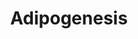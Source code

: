 ---
annotations:
- type: Pathway Ontology
  value: signaling pathway pertinent to development
authors:
- MaintBot
- MartijnVanIersel
- Khanspers
- Mkutmon
- Egonw
description: The different classess of factors involved in adipogenesis are shown.
  Adipogenesis is the process by which fat cells differentiate from predadipocytes
  to adipocytes (fat cells). Adipose tissue, composed of white and brown adipose tissue,
  is composed of adipocytes. This pathway is primarily studied to understand factors
  that contribute to obesity and diabetes. Transcriptional and hormonal regulators
  of adipocyte formation are indicated.
last-edited: 2018-11-16
organisms:
- Danio rerio
redirect_from:
- /index.php/Pathway:WP1331
- /instance/WP1331
schema-jsonld:
- '@context': https://schema.org/
  '@id': https://wikipathways.github.io/pathways/WP1331.html
  '@type': Dataset
  creator:
    '@type': Organization
    name: WikiPathways
  description: The different classess of factors involved in adipogenesis are shown.
    Adipogenesis is the process by which fat cells differentiate from predadipocytes
    to adipocytes (fat cells). Adipose tissue, composed of white and brown adipose
    tissue, is composed of adipocytes. This pathway is primarily studied to understand
    factors that contribute to obesity and diabetes. Transcriptional and hormonal
    regulators of adipocyte formation are indicated.
  keywords:
  - UCP1
  - ppardb
  - frzb
  - egr2b
  - cyp26a1
  - FZD1
  - zgc:153939
  - sp1
  - LOC797300
  - gata2a
  - rb1
  - mbnl1
  - KLF7
  - gtf3aa
  - LIF
  - wnt10b
  - wwtr1
  - IRS3L
  - nr1h3
  - hif1ab
  - socs1
  - rbl1
  - agt
  - ID3
  - ncoa1
  - bmp4
  - STAT5B
  - OSM
  - LEP
  - SLC2A4
  - ahr1b
  - RXRG
  - LOC100001938
  - ptgisl
  - serpine1
  - DLK1
  - adipoql
  - HMGA1
  - GATA3
  - pck1
  - zgc:77867
  - cugbp1
  - LOC559281
  - LIFR
  - AGPAT2
  - bmp2b
  - GH1
  - zgc:111859
  - SFRP4
  - IRS2
  - MEF2B
  - C10orf70
  - igf1
  - zgc:109940
  - wnt1
  - srebf1
  - gata4
  - pparg
  - NRIP1
  - MIXL1
  - cebpb
  - STAT2
  - nr3c1
  - IRS4
  - LOC567485
  - stat3
  - copeb
  - mef2cb
  - creb1
  - zgc:123260
  - lmna
  - ctnnb1
  - ncoa2
  - fas
  - mef2d
  - ncor1
  - LOC558422
  - cebpd
  - scdb
  - mif
  - adfp
  - PBEF1
  - GADD45A
  - cyp26c1
  - zgc:76966
  - TNF
  - e2f4
  - rxraa
  - lpin1
  - FOXO1A
  - PRLR
  - roraa
  - pparab
  - RETN
  - zmpste24
  - LPL
  - TWIST1
  - si:ch211-134j6.3
  - hnf1a
  - il6st
  - ppargc1al
  - LOC565310
  - DDIT3
  - IL6
  - NDN
  - RARA
  - epas1
  - wnt5b
  - LOC100006043
  - smad3b
  - GADD45B
  - cntfr
  - nr2f1a
  - bmp1a
  - LIPE
  - FOXC2
  - ASIP
  - TGFB1
  - LOC566983
  - LPIN3
  - LOC560032
  - LOC557385
  - cebpa
  - stat1a
  - ins
  - SOCS3
  - CDKN1A
  - mef2a
  - STAT5A
  - ADPN
  - ncor2
  license: CC0
  name: Adipogenesis
seo: CreativeWork
title: Adipogenesis
wpid: WP1331
---